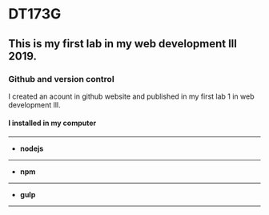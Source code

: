 # DT173G 

## This is my first lab in my web development lll 2019.


### Github and version control

I created an acount in github website and published in my first lab 1 in web development lll.


#### **I installed in my computer**
***
+ __nodejs__
***
+ __npm__
***
+ __gulp__
***
